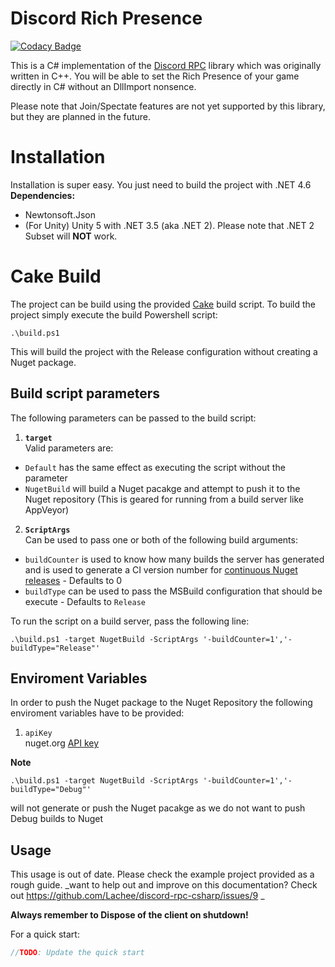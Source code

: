 # Discord Rich Presence

[![Codacy Badge](https://api.codacy.com/project/badge/Grade/a3fc8999eb734774bff83179fee2409e)](https://app.codacy.com/app/Lachee/discord-rpc-csharp?utm_source=github.com&utm_medium=referral&utm_content=Lachee/discord-rpc-csharp&utm_campaign=badger)

This is a C# implementation of the [Discord RPC](https://github.com/discordapp/discord-rpc) library which was originally written in C++. You will be able to set the Rich Presence of your game directly in C# without an DllImport nonsence. 

Please note that Join/Spectate features are not yet supported by this library, but they are planned in the future.


# Installation

Installation is super easy. You just need to build the project with .NET 4.6
**Dependencies:**
 - Newtonsoft.Json 
- (For Unity) Unity 5 with .NET 3.5 (aka .NET 2). Please note that .NET 2 Subset will **NOT** work.

# Cake Build

The project can be build using the provided [Cake](https://cakebuild.net/) build script.
To build the project simply execute the build Powershell script:
```
.\build.ps1
```
This will build the project with the Release configuration without creating a Nuget package.

## Build script parameters
The following parameters can be passed to the build script:
1. **`target`**  
Valid parameters are:
- `Default` has the same effect as executing the script without the parameter
- `NugetBuild` will build a Nuget pacakge and attempt to push it to the Nuget repository (This is geared for running from a build server like AppVeyor)
2. **`ScriptArgs`**  
Can be used to pass one or both of the following build arguments:
- `buildCounter` is used to know how many builds the server has generated and is used to generate a CI version number for [continuous Nuget releases](https://www.xavierdecoster.com/post/2013/04/29/semantic-versioning-auto-incremented-nuget-package-versions.html) - Defaults to 0
- `buildType` can be used to pass the MSBuild configuration that should be execute - Defaults to `Release`

To run the script on a build server, pass the following line:
```
.\build.ps1 -target NugetBuild -ScriptArgs '-buildCounter=1','-buildType="Release"'
```

## Enviroment Variables
In order to push the Nuget package to the Nuget Repository the following enviroment variables have to be provided:
1. `apiKey`  
nuget.org [API key](https://docs.microsoft.com/en-us/nuget/create-packages/publish-a-package#create-api-keys)

**Note**
```
.\build.ps1 -target NugetBuild -ScriptArgs '-buildCounter=1','-buildType="Debug"'
```
will not generate or push the Nuget pacakge as we do not want to push Debug builds to Nuget


## Usage

This usage is out of date. Please check the example project provided as a rough guide. 
_want to help out and improve on this documentation? Check out https://github.com/Lachee/discord-rpc-csharp/issues/9 _

**Always remember to Dispose of the client on shutdown!**

For a quick start:
```csharp
//TODO: Update the quick start
```

